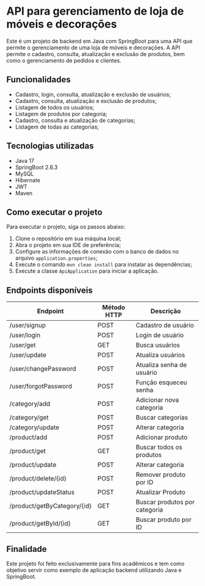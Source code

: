 # API para gerenciamento de loja de móveis e decorações

Este é um projeto de backend em Java com SpringBoot para uma API que permite o gerenciamento de uma loja de móveis e decorações. A API permite o cadastro, consulta, atualização e exclusão de produtos, bem como o gerenciamento de pedidos e clientes.

## Funcionalidades

- Cadastro, login, consulta, atualização e exclusão de usuários;
- Cadastro, consulta, atualização e exclusão de produtos;
- Listagem de todos os usuários;
- Listagem de produtos por categoria;
- Cadastro, consulta e atualização de categorias;
- Listagem de todas as categorias;

## Tecnologias utilizadas

- Java 17
- SpringBoot 2.6.3
- MySQL
- Hibernate
- JWT
- Maven

## Como executar o projeto

Para executar o projeto, siga os passos abaixo:

1. Clone o repositório em sua máquina local;
2. Abra o projeto em sua IDE de preferência;
3. Configure as informações de conexão com o banco de dados no arquivo `application.properties`;
4. Execute o comando `mvn clean install` para instalar as dependências;
5. Execute a classe `ApiApplication` para iniciar a aplicação.

## Endpoints disponíveis

| Endpoint        | Método HTTP | Descrição                    |
|-----------------|-------------|------------------------------|
| /user/signup    | POST        | Cadastro de usuário          |
| /user/login     | POST        | Login de usuário             |
| /user/get       | GET         | Busca usuários               |
| /user/update    | POST        | Atualiza usuários            |
| /user/changePassword | POST        | Atualiza senha de usuário    |
| /user/forgotPassword | POST        | Função esqueceu senha        |
| /category/add   | POST        | Adicionar nova categoria     |
| /category/get   | POST        | Buscar categorias            |
| /category/update | POST        | Alterar categoria            |
| /product/add    | POST        | Adicionar produto            |
| /product/get    | GET         | Buscar todos os produtos     |
| /product/update | POST        | Alterar categoria            |
| /product/delete/{id}   | POST        | Remover produto por ID       |
| /product/updateStatus  | POST        | Atualizar Produto            |
| /product/getByCategory/{id}    | GET         | Buscar produtos por categoria |
| /product/getById/{id}    | GET         | Buscar produto por ID        |

## Finalidade

Este projeto foi feito exclusivamente para fins acadêmicos e tem como objetivo servir como exemplo de aplicação backend utilizando Java e SpringBoot.
